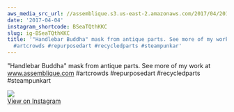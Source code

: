 ```yaml
---
aws_media_src_url: //assemblique.s3.us-east-2.amazonaws.com/2017/04/2017-04-04_19-28-23_UTC.jpg
date: '2017-04-04'
instagram_shortcode: BSeaTQthKKC
slug: ig-BSeaTQthKKC
title: '"Handlebar Buddha" mask from antique parts. See more of my work at www.assemblique.com
  #artcrowds #repurposedart #recycledparts #steampunkar'
---
```


"Handlebar Buddha" mask from antique parts. See more of my work at www.assemblique.com #artcrowds #repurposedart #recycledparts #steampunkart 

![](//assemblique.s3.us-east-2.amazonaws.com/2017/04/2017-04-04_19-28-23_UTC.jpg)   
[View on Instagram](https://www.instagram.com/p/BSeaTQthKKC/)